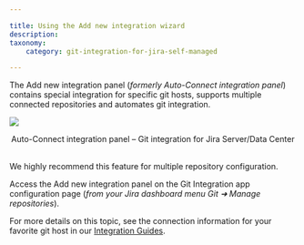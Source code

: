 ```yaml
---

title: Using the Add new integration wizard
description:
taxonomy:
    category: git-integration-for-jira-self-managed

---
```


The Add new integration panel (_formerly Auto-Connect integration panel_) contains special integration for specific git hosts, supports multiple connected repositories and automates git integration.

![](https://bigbrassband.atlassian.net/wiki/download/attachments/1930397044/gitserver-auto-connect-panel.png?version=1&modificationDate=1630642820167&cacheVersion=1&api=v2)

<div align='center'>
    Auto-Connect integration panel – Git integration for Jira Server/Data Center
</div>
<br>

We highly recommend this feature for multiple repository configuration.

Access the Add new integration panel on the Git Integration app configuration page (_from your Jira dashboard menu Git ➜ Manage repositories_).

For more details on this topic, see the connection information for your favorite git host in our [Integration Guides](/git-integration-for-jira-self-managed/Integration-Guides).

